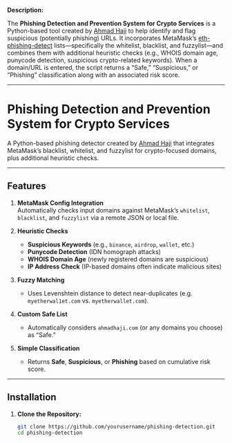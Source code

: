 <b>Description:</b>

The <b>Phishing Detection and Prevention System for Crypto Services</b> is a Python-based tool created by [Ahmad Haji](https://ahmadhaji.com) to help identify and flag suspicious (potentially phishing) URLs. It incorporates MetaMask’s [eth-phishing-detect](https://github.com/MetaMask/eth-phishing-detect) lists—specifically the whitelist, blacklist, and fuzzylist—and combines them with additional heuristic checks (e.g., WHOIS domain age, punycode detection, suspicious crypto-related keywords). When a domain/URL is entered, the script returns a “Safe,” “Suspicious,” or “Phishing” classification along with an associated risk score.

---

# Phishing Detection and Prevention System for Crypto Services

A Python-based phishing detector created by [Ahmad Haji](https://ahmadhaji.com) that integrates MetaMask’s blacklist, whitelist, and fuzzylist for crypto-focused domains, plus additional heuristic checks.


---

## Features
1. <b>MetaMask Config Integration</b>  
   Automatically checks input domains against MetaMask’s `whitelist`, `blacklist`, and `fuzzylist` via a remote JSON or local file.

2. <b>Heuristic Checks</b>  
   - **Suspicious Keywords** (e.g., `binance`, `airdrop`, `wallet`, etc.)  
   - **Punycode Detection** (IDN homograph attacks)  
   - **WHOIS Domain Age** (newly registered domains are suspicious)  
   - **IP Address Check** (IP-based domains often indicate malicious sites)

3. <b>Fuzzy Matching</b>  
   - Uses Levenshtein distance to detect near-duplicates (e.g. `myetherwal1et.com` vs. `myetherwallet.com`).

4. <b>Custom Safe List</b>  
   - Automatically considers `ahmadhaji.com` (or any domains you choose) as “Safe.”

5. <b>Simple Classification</b>  
   - Returns **Safe**, **Suspicious**, or **Phishing** based on cumulative risk score.

---

## Installation

1. **Clone the Repository:**
   ```bash
   git clone https://github.com/yourusername/phishing-detection.git
   cd phishing-detection
